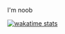 I'm noob


[![wakatime stats](https://github-readme-stats.vercel.app/api/wakatime?username=MyAngelATRI&layout=compact)](https://github.com/anuraghazra/github-readme-stats)


<!--
**SummonSteve/SummonSteve** is a ✨ _special_ ✨ repository because its `README.md` (this file) appears on your GitHub profile.
